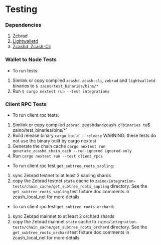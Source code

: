 # Testing
### Dependencies
1) [Zebrad](https://github.com/ZcashFoundation/zebra.git)
2) [Lightwalletd](https://github.com/zcash/lightwalletd.git)
3) [Zcashd, Zcash-Cli](https://github.com/zcash/zcash)

### Wallet to Node Tests
- To run tests:
1) Simlink or copy compiled `zcashd`, `zcash-cli`, `zebrad` and `lightwalletd` binaries to `$ zaino/test_binaries/bins/*`
2) Run `$ cargo nextest run --test integrations`

### Client RPC Tests
- To run client rpc tests:
1) Simlink or copy compiled `zebrad`, zcashd` and `zcash-cli` binaries to `$ zaino/test_binaries/bins/*`
2) Build release binary `cargo build --release` WARNING: these tests do not use the binary built by cargo nextest
3) Generate the chain cache `cargo nextest run generate_zcashd_chain_cach --run-ignored ignored-only`
4) Run `cargo nextest run --test client_rpcs`

- To run client rpc test `get_subtree_roots_sapling`:
1) sync Zebrad testnet to at least 2 sapling shards
2) copy the Zebrad testnet `state` cache to `zaino/integration-tests/chain_cache/get_subtree_roots_sapling` directory.
See the `get_subtree_roots_sapling` test fixture doc comments in zcash_local_net for more details.

- To run client rpc test `get_subtree_roots_orchard`:
1) sync Zebrad mainnet to at least 2 orchard shards
2) copy the Zebrad mainnet `state` cache to `zaino/integration-tests/chain_cache/get_subtree_roots_orchard` directory.
See the `get_subtree_roots_orchard` test fixture doc comments in zcash_local_net for more details.

